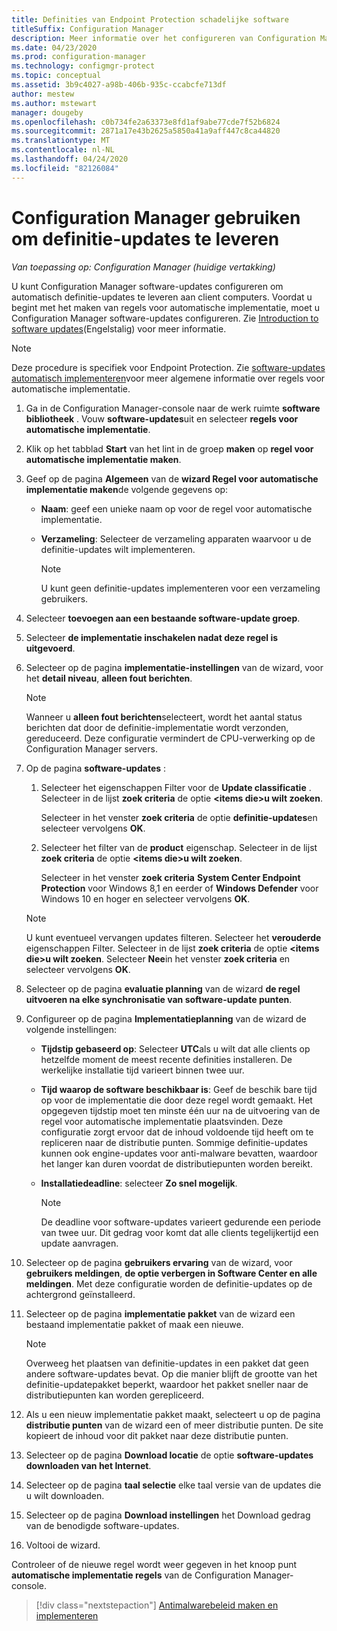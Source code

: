 ```yaml
---
title: Definities van Endpoint Protection schadelijke software
titleSuffix: Configuration Manager
description: Meer informatie over het configureren van Configuration Manager software-updates voor het leveren van definitie-updates aan client computers.
ms.date: 04/23/2020
ms.prod: configuration-manager
ms.technology: configmgr-protect
ms.topic: conceptual
ms.assetid: 3b9c4027-a98b-406b-935c-ccabcfe713df
author: mestew
ms.author: mstewart
manager: dougeby
ms.openlocfilehash: c0b734fe2a63373e8fd1af9abe77cde7f52b6824
ms.sourcegitcommit: 2871a17e43b2625a5850a41a9aff447c8ca44820
ms.translationtype: MT
ms.contentlocale: nl-NL
ms.lasthandoff: 04/24/2020
ms.locfileid: "82126084"
---
```

# <a name="use-configuration-manager-to-deliver-definition-updates"></a>Configuration Manager gebruiken om definitie-updates te leveren

*Van toepassing op: Configuration Manager (huidige vertakking)*

U kunt Configuration Manager software-updates configureren om automatisch definitie-updates te leveren aan client computers. Voordat u begint met het maken van regels voor automatische implementatie, moet u Configuration Manager software-updates configureren. Zie [Introduction to software updates](../../sum/understand/software-updates-introduction.md)(Engelstalig) voor meer informatie.

> [!NOTE]
> Deze procedure is specifiek voor Endpoint Protection. Zie [software-updates automatisch implementeren](../../sum/deploy-use/automatically-deploy-software-updates.md)voor meer algemene informatie over regels voor automatische implementatie.

1. Ga in de Configuration Manager-console naar de werk ruimte **software bibliotheek** . Vouw **software-updates**uit en selecteer **regels voor automatische implementatie**.

1. Klik op het tabblad **Start** van het lint in de groep **maken** op **regel voor automatische implementatie maken**.

1. Geef op de pagina **Algemeen** van de **wizard Regel voor automatische implementatie maken**de volgende gegevens op:

    - **Naam**: geef een unieke naam op voor de regel voor automatische implementatie.

    - **Verzameling**: Selecteer de verzameling apparaten waarvoor u de definitie-updates wilt implementeren.

        > [!NOTE]
        > U kunt geen definitie-updates implementeren voor een verzameling gebruikers.

1. Selecteer **toevoegen aan een bestaande software-update groep**.

1. Selecteer **de implementatie inschakelen nadat deze regel is uitgevoerd**.

1. Selecteer op de pagina **implementatie-instellingen** van de wizard, voor het **detail niveau**, **alleen fout berichten**.

    > [!NOTE]
    > Wanneer u **alleen fout berichten**selecteert, wordt het aantal status berichten dat door de definitie-implementatie wordt verzonden, gereduceerd. Deze configuratie vermindert de CPU-verwerking op de Configuration Manager servers.

1. Op de pagina **software-updates** :

    1. Selecteer het eigenschappen Filter voor de **Update classificatie** . Selecteer in de lijst **zoek criteria** de optie **<items die\>u wilt zoeken**.

        Selecteer in het venster **zoek criteria** de optie **definitie-updates**en selecteer vervolgens **OK**.

    1. Selecteer het filter van de **product** eigenschap. Selecteer in de lijst **zoek criteria** de optie **<items die\>u wilt zoeken**.

        Selecteer in het venster **zoek criteria** **System Center Endpoint Protection** voor Windows 8,1 en eerder of **Windows Defender** voor Windows 10 en hoger en selecteer vervolgens **OK**.

    > [!NOTE]
    > U kunt eventueel vervangen updates filteren. Selecteer het **verouderde** eigenschappen Filter. Selecteer in de lijst **zoek criteria** de optie **<items die\>u wilt zoeken**. Selecteer **Nee**in het venster **zoek criteria** en selecteer vervolgens **OK**.

1. Selecteer op de pagina **evaluatie planning** van de wizard **de regel uitvoeren na elke synchronisatie van software-update punten**.

1. Configureer op de pagina **Implementatieplanning** van de wizard de volgende instellingen:

    - **Tijdstip gebaseerd op**: Selecteer **UTC**als u wilt dat alle clients op hetzelfde moment de meest recente definities installeren. De werkelijke installatie tijd varieert binnen twee uur.

    - **Tijd waarop de software beschikbaar is**: Geef de beschik bare tijd op voor de implementatie die door deze regel wordt gemaakt. Het opgegeven tijdstip moet ten minste één uur na de uitvoering van de regel voor automatische implementatie plaatsvinden. Deze configuratie zorgt ervoor dat de inhoud voldoende tijd heeft om te repliceren naar de distributie punten. Sommige definitie-updates kunnen ook engine-updates voor anti-malware bevatten, waardoor het langer kan duren voordat de distributiepunten worden bereikt.

    - **Installatiedeadline**: selecteer **Zo snel mogelijk**.

        > [!NOTE]
        > De deadline voor software-updates varieert gedurende een periode van twee uur. Dit gedrag voor komt dat alle clients tegelijkertijd een update aanvragen.

1. Selecteer op de pagina **gebruikers ervaring** van de wizard, voor **gebruikers meldingen**, **de optie verbergen in Software Center en alle meldingen**. Met deze configuratie worden de definitie-updates op de achtergrond geïnstalleerd.

1. Selecteer op de pagina **implementatie pakket** van de wizard een bestaand implementatie pakket of maak een nieuwe.

    > [!NOTE]
    > Overweeg het plaatsen van definitie-updates in een pakket dat geen andere software-updates bevat. Op die manier blijft de grootte van het definitie-updatepakket beperkt, waardoor het pakket sneller naar de distributiepunten kan worden gerepliceerd.

1. Als u een nieuw implementatie pakket maakt, selecteert u op de pagina **distributie punten** van de wizard een of meer distributie punten. De site kopieert de inhoud voor dit pakket naar deze distributie punten.

1. Selecteer op de pagina **Download locatie** de optie **software-updates downloaden van het Internet**.

1. Selecteer op de pagina **taal selectie** elke taal versie van de updates die u wilt downloaden.

1. Selecteer op de pagina **Download instellingen** het Download gedrag van de benodigde software-updates.

1. Voltooi de wizard.

Controleer of de nieuwe regel wordt weer gegeven in het knoop punt **automatische implementatie regels** van de Configuration Manager-console.

> [!div class="nextstepaction"]
> [Antimalwarebeleid maken en implementeren](endpoint-antimalware-policies.md)

